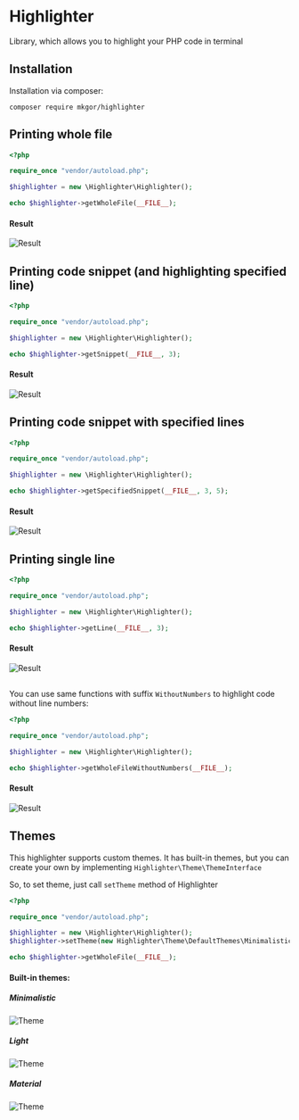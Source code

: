 # Highlighter
Library, which allows you to highlight your PHP code in terminal

## Installation
Installation via composer:

````
composer require mkgor/highlighter
````

## Printing whole file
````php
<?php

require_once "vendor/autoload.php";

$highlighter = new \Highlighter\Highlighter();

echo $highlighter->getWholeFile(__FILE__);
````

#### Result
![Result](https://i.imgur.com/TC1mP2u.png)

## Printing code snippet (and highlighting specified line)
````php
<?php

require_once "vendor/autoload.php";

$highlighter = new \Highlighter\Highlighter();

echo $highlighter->getSnippet(__FILE__, 3);
````

#### Result

![Result](https://i.imgur.com/iqEfh0d.png)

## Printing code snippet with specified lines
````php
<?php

require_once "vendor/autoload.php";

$highlighter = new \Highlighter\Highlighter();

echo $highlighter->getSpecifiedSnippet(__FILE__, 3, 5);
````

#### Result

![Result](https://i.imgur.com/uuajqgQ.png)

## Printing single line
````php
<?php

require_once "vendor/autoload.php";

$highlighter = new \Highlighter\Highlighter();

echo $highlighter->getLine(__FILE__, 3);
````
#### Result

![Result](https://i.imgur.com/qfJWGrP.png)


##
You can use same functions with suffix `WithoutNumbers` to highlight code without line numbers:

```php
<?php

require_once "vendor/autoload.php";

$highlighter = new \Highlighter\Highlighter();

echo $highlighter->getWholeFileWithoutNumbers(__FILE__);
```

#### Result

![Result](https://i.imgur.com/F7Mo4Rq.png)

## Themes

This highlighter supports custom themes. It has built-in themes, but you can create your own by implementing ```Highlighter\Theme\ThemeInterface```

So, to set theme, just call ```setTheme``` method of Highlighter

```php
<?php

require_once "vendor/autoload.php";

$highlighter = new \Highlighter\Highlighter();
$highlighter->setTheme(new Highlighter\Theme\DefaultThemes\Minimalistic());

echo $highlighter->getWholeFile(__FILE__);
```

#### Built-in themes:

##### Minimalistic

![Theme](https://i.imgur.com/0qGTZ1G.png)

##### Light

![Theme](https://i.imgur.com/zp4i1Di.png)

##### Material

![Theme](https://i.imgur.com/vENEwe1.png)
